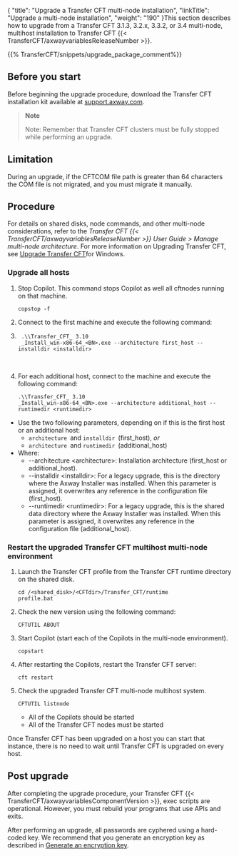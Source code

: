{
    "title": "Upgrade a Transfer CFT multi-node installation",
    "linkTitle": "Upgrade a multi-node installation",
    "weight": "190"
}This section describes how to upgrade from a Transfer CFT 3.1.3, 3.2.x, 3.3.2, or 3.4 multi-node, multihost installation to Transfer CFT {{< TransferCFT/axwayvariablesReleaseNumber  >}}.

{{% TransferCFT/snippets/upgrade_package_comment%}}
<span id="Before"></span>

Before you start
----------------

Before beginning the upgrade procedure, download the Transfer CFT installation kit available at [support.axway.com](https://support.axway.com/).

> **Note**
>
> Note: Remember that Transfer CFT clusters must be fully stopped while performing an upgrade.

Limitation
----------

During an upgrade, if the CFTCOM file path is greater than 64 characters the COM file is not migrated, and you must migrate it manually.

Procedure
---------

For details on shared disks, node commands, and other multi-node considerations, refer to the *Transfer CFT {{< TransferCFT/axwayvariablesReleaseNumber  >}} User Guide &gt; Manage multi-node architecture*. For more information on Upgrading Transfer CFT, see [Upgrade Transfer CFT](../upgrade_intro_win)for Windows.

### Upgrade all hosts

1. Stop Copilot. This command stops Copilot as well all cftnodes running on that machine.  
    ```
    copstop -f
    ```
1. Connect to the first machine and execute the following command:
1. ```
    .\\Transfer_CFT_ 3.10
    _Install_win-x86-64_<BN>.exe --architecture first_host --installdir <installdir>
    ```

     

1. For each additional host, connect to the machine and execute the following command:  
    ```
    .\\Transfer_CFT_ 3.10
    _Install_win-x86-64_<BN>.exe --architecture additional_host --runtimedir <runtimedir>
    ```

- Use the two following parameters, depending on if this is the first host or an additional host:
    -   `architecture `and `installdir `(first_host), *or*
    -   `architecture `and `runtimedir `(additional_host)
- Where:
    -   --architecture &lt;architecture&gt;: Installation architecture (first_host or additional_host).
    -   --installdir &lt;installdir&gt;: For a legacy upgrade, this is the directory where the Axway Installer was installed. When this parameter is assigned, it overwrites any reference in the configuration file (first_host).
    -   --runtimedir &lt;runtimedir&gt;: For a legacy upgrade, this is the shared data directory where the Axway Installer was installed. When this parameter is assigned, it overwrites any reference in the configuration file (additional_host).

### Restart the upgraded Transfer CFT multihost multi-node environment

1. Launch the Transfer CFT profile from the Transfer CFT runtime directory on the shared disk.  
    ```
    cd /<shared_disk>/<CFTdir>/Transfer_CFT/runtime
    profile.bat
    ```
1. Check the new version using the following command:  
    ```
    CFTUTIL ABOUT
    ```
1. Start Copilot (start each of the Copilots in the multi-node environment).  
    ```
    copstart
    ```
1. After restarting the Copilots, restart the Transfer CFT server:  
    ```
    cft restart
    ```
1. Check the upgraded Transfer CFT multi-node multihost system.  
    ```
    CFTUTIL listnode
    ```
    -   All of the Copilots should be started

    <!-- -->

    -   All of the Transfer CFT nodes must be started

Once Transfer CFT has been upgraded on a host you can start that instance, there is no need to wait until Transfer CFT is upgraded on every host.

Post upgrade
------------

After completing the upgrade procedure, your Transfer CFT {{< TransferCFT/axwayvariablesComponentVersion  >}}, exec scripts are operational. However, you must rebuild your programs that use APIs and exits.

After performing an upgrade, all passwords are cyphered using a hard-coded key. We recommend that you generate an encryption key as described in [Generate an encryption key](https://docs.axway.com/bundle/TransferCFT_38_UsersGuide_allOS_en_HTML5/page/Content/Security/cipher_key.htm).
